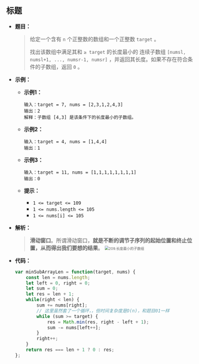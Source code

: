 ## 标题

* **题目：**

  >给定一个含有 `n` 个正整数的数组和一个正整数 `target` 。
  >
  >找出该数组中满足其和 `≥ target` 的长度最小的 连续子数组 `[numsl, numsl+1, ..., numsr-1, numsr]` ，并返回其长度。如果不存在符合条件的子数组，返回 `0` 。
  >

* **示例：**

  * **示例1：**

    ```
    输入：target = 7, nums = [2,3,1,2,4,3]
    输出：2
    解释：子数组 [4,3] 是该条件下的长度最小的子数组。
    ```

  * **示例2：**

    ```
    输入：target = 4, nums = [1,4,4]
    输出：1
    ```

  * **示例3：**

    ```
    输入：target = 11, nums = [1,1,1,1,1,1,1,1]
    输出：0
    ```

  * **提示：**

    * `1 <= target <= 109`
    * `1 <= nums.length <= 105`
    * `1 <= nums[i] <= 105`

* **解析：**

  >**滑动窗口**。所谓滑动窗口，**就是不断的调节子序列的起始位置和终止位置，从而得出我们要想的结果**。
  ><img src="https://code-thinking.cdn.bcebos.com/gifs/209.%E9%95%BF%E5%BA%A6%E6%9C%80%E5%B0%8F%E7%9A%84%E5%AD%90%E6%95%B0%E7%BB%84.gif" alt="209.长度最小的子数组" style="zoom:67%;" />

* **代码：**

  ```js
  var minSubArrayLen = function(target, nums) {
      const len = nums.length;
      let left = 0, right = 0;
      let sum = 0;
      let res = len + 1;
      while(right < len) {
          sum += nums[right];
          // 这里虽然套了一个循环，，但时间复杂度是O(n)，和题目01一样
          while (sum >= target) {
              res = Math.min(res, right - left + 1);
              sum -= nums[left++];
          }
          right++;
      }
      return res === len + 1 ? 0 : res;
  };
  ```
